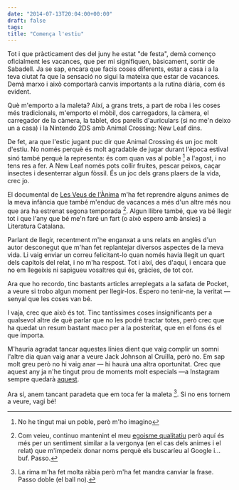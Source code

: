 ```yaml
---
date: "2014-07-13T20:04:00+00:00"
draft: false
tags: 
title: "Comença l'estiu"
---
```

Tot i que pràcticament des del juny he estat "de festa", demà començo oficialment les vacances, que per mi signifiquen, bàsicament, sortir de Sabadell. Ja se sap, encara que facis coses diferents, estar a casa i a la teva ciutat fa que la sensació no sigui la mateixa que estar de vacances. Demà marxo i això comportarà canvis importants a la rutina diària, com és evident.

<!-- more -->

Què m'emporto a la maleta? Així, a grans trets, a part de roba i les coses més tradicionals, m'emporto el mòbil, dos carregadors, la càmera, el carregador de la càmera, la tablet, dos parells d'auriculars (si no me'n deixo un a casa) i la Nintendo 2DS amb Animal Crossing: New Leaf dins. 

De fet, ara que l'estic jugant puc dir que Animal Crossing és un joc molt d'estiu. No només perquè és molt agradable de jugar durant l'època estival sinó també perquè la representa: és com quan vas al poble [^1] a l'agost, i no tens res a fer. A New Leaf només pots collir fruites, pescar peixos, caçar insectes i desenterrar algun fòssil. És un joc dels grans plaers de la vida, crec jo.

El documental de [Les Veus de l'Ànima](http://lesveusdelanima.cat/) m'ha fet reprendre alguns animes de la meva infància que també m'enduc de vacances a més d'un altre més nou que ara ha estrenat segona temporada [^2]. Algun llibre també, que va bé llegir tot i que l'any que bé me'n faré un fart (o això espero amb ànsies) a Literatura Catalana. 

Parlant de llegir, recentment m'he enganxat a uns relats en anglès d'un autor desconegut que m'han fet replantejar diversos aspectes de la meva vida. Li vaig enviar un correu felicitant-lo quan només havia llegit un quart dels capítols del relat, i no m'ha respost. Tot i així, des d'aquí, i encara que no em llegeixis ni sapigueu vosaltres qui és, gràcies, de tot cor.

Ara que ho recordo, tinc bastants articles arreplegats a la safata de Pocket, a veure si trobo algun moment per llegir-los. Espero no tenir-ne, la veritat — senyal que les coses van bé.

I vaja, crec que això és tot. Tinc tantíssimes coses insignificants per a qualsevol altre de què parlar que no les podré tractar totes, però crec que ha quedat un resum bastant maco per a la posteritat, que en el fons és el que importa.

M'hauria agradat tancar aquestes línies dient que vaig complir un somni l'altre dia quan vaig anar a veure Jack Johnson al Cruïlla, però no. Em sap molt greu però no hi vaig anar — hi haurà una altra oportunitat. Crec que aquest any ja n'he tingut prou de moments molt especials —a Instagram sempre quedarà [aquest](http://instagram.com/p/mJQdGtgww7/).

Ara sí, anem tancant paradeta que em toca fer la maleta [^3]. Si no ens tornem a veure, vagi bé!

[^1]: No he tingut mai un poble, però m'ho imagino
[^2]: Com veieu, continuo mantenint el meu [egoisme qualitatiu](http://enricllonch.com/post/65544102273/egoisme-qualitatiu) però aquí és més per un sentiment similar a la vergonya (en el cas dels animes i el relat) que m'impedeix donar noms perquè els buscaríeu al Google i... buf. Passo.
[^3]: La rima m'ha fet molta ràbia però m'ha fet mandra canviar la frase. Passo doble (el ball no).